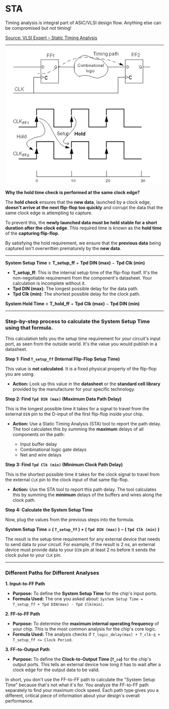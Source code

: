 # STA
Timing analysis is integral part of ASIC/VLSI design flow. Anything else can be compromised but not timing!



[Source: VLSI Expert – Static Timing Analysis](https://www.vlsi-expert.com/p/static-timing-analysis.html)

---

<p align="center">
  <img src="https://github.com/tusharc01/STA/blob/main/img/setup_hold.png?raw=true" width="500"/>
</p>

**Why the hold time check is performed at the same clock edge?**

The **hold check** ensures that the **new data**, launched by a clock edge, **doesn't arrive at the next flip-flop too quickly** and corrupt the data that the same clock edge is attempting to capture.

To prevent this, the **newly launched data must be held stable for a short duration after the clock edge**. This required time is known as the **hold time** of the **capturing flip-flop**.

By satisfying the hold requirement, we ensure that the **previous data** being captured isn't overwritten prematurely by the **new data**.

---

**System Setup Time** ≥ **T\_setup\_ff** + **Tpd DIN (max)** − **Tpd Clk (min)**

* **T\_setup\_ff**: This is the internal setup time of the flip-flop itself. It's the non-negotiable requirement from the component's datasheet. Your calculation is incomplete without it.
* **Tpd DIN (max)**: The longest possible delay for the data path.
* **Tpd Clk (min)**: The shortest possible delay for the clock path.


**System Hold Time** ≥ **T\_hold\_ff** + **Tpd Clk (max)** − **Tpd DIN (min)**


---


### Step-by-step process to calculate the **System Setup Time** using that formula.

This calculation tells you the setup time requirement for your circuit's input port, as seen from the outside world. It's the value you would publish in a datasheet.

**Step 1: Find `T_setup_ff` (Internal Flip-Flop Setup Time)**

This value is **not calculated**. It is a fixed physical property of the flip-flop you are using.

* **Action:** Look up this value in the **datasheet** or the **standard cell library** provided by the manufacturer for your specific technology.

**Step 2: Find `Tpd DIN (max)` (Maximum Data Path Delay)**

This is the longest possible time it takes for a signal to travel from the external `DIN` pin to the D-input of the first flip-flop inside your chip.

* **Action:** Use a Static Timing Analysis (STA) tool to report the path delay. The tool calculates this by summing the **maximum** delays of all components on the path:

  * Input buffer delay
  * Combinational logic gate delays
  * Net and wire delays

**Step 3: Find `Tpd Clk (min)` (Minimum Clock Path Delay)**

This is the shortest possible time it takes for the clock signal to travel from the external `CLK` pin to the clock input of that same flip-flop.

* **Action:** Use the STA tool to report this path delay. The tool calculates this by summing the **minimum** delays of the buffers and wires along the clock path.

**Step 4: Calculate the System Setup Time**

Now, plug the values from the previous steps into the formula.

**System Setup Time = ( `T_setup_ff` ) + ( `Tpd DIN (max)` ) − ( `Tpd Clk (min)` )**

The result is the setup time requirement for any external device that needs to send data *to your circuit*. For example, if the result is 2 ns, an external device must provide data to your `DIN` pin at least 2 ns before it sends the clock pulse to your `CLK` pin.

---

### Different Paths for Different Analyses

**1. Input-to-FF Path**

* **Purpose:** To define the **System Setup Time** for the chip's input ports.
* **Formula Used:** The one you asked about: `System Setup Time = T_setup_ff + Tpd DIN(max) - Tpd Clk(min)`.

**2. FF-to-FF Path**

* **Purpose:** To determine the **maximum internal operating frequency** of your chip. This is the most common analysis for the chip's core logic.
* **Formula Used:** The analysis checks if `T_logic_delay(max) + T_clk-q + T_setup_ff <= Clock Period`.

**3. FF-to-Output Path**

* **Purpose:** To define the **Clock-to-Output Time (`T_co`)** for the chip's output ports. This tells an external device how long it has to wait after a clock edge for the output data to be valid.


In short, you don't use the FF-to-FF path to calculate the "System Setup Time" because that's not what it's for. You analyze the FF-to-FF path separately to find your maximum clock speed. Each path type gives you a different, critical piece of information about your design's overall performance.
